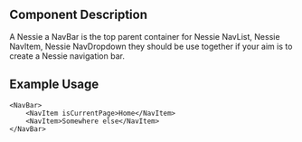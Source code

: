 Component Description
---------------------

A Nessie a NavBar is the top parent container for Nessie NavList, Nessie NavItem, Nessie NavDropdown they should be use together if your aim is to create a Nessie navigation bar.

Example Usage
-------------

    <NavBar>
        <NavItem isCurrentPage>Home</NavItem>
        <NavItem>Somewhere else</NavItem>
    </NavBar>
